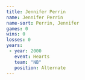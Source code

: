 ```yaml
---
title: Jennifer Perrin
name: Jennifer Perrin
name-sort: Perrin, Jennifer
games: 0
wins: 0
losses: 0
years:
 - year: 2000
   event: Hearts
   team: "NB"
   position: Alternate
---
```

